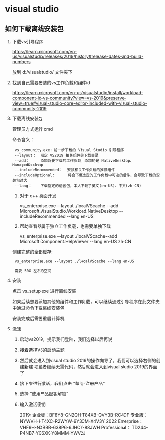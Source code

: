 # visual studio

## 如何下载离线安装包

1. 下载vs引导程序

    https://learn.microsoft.com/en-us/visualstudio/releases/2019/history#release-dates-and-build-numbers

    放到 d:/visualstudio/ 文件夹下

2. 找到自己需要安装的vs工作负载和组件id

    https://learn.microsoft.com/en-us/visualstudio/install/workload-component-id-vs-community?view=vs-2019&preserve-view=true#visual-studio-core-editor-included-with-visual-studio-community-2019

3. 下载离线安装包

    管理员方式运行 cmd 

    命令含义：
        
        vs_community.exe：前一步下载的 Visual Studio 引导程序
        --layout：  指定 VS2019 相关组件的下载目录
        --add：     添加将要下载的工作负载，添加的是 NativeDesktop、ManagedDesktop
        --includeRecommended：  安装相关工作负载的推荐组件
        --includeOptional:      将会下载选定的工作负载中可选的组件，会导致下载的安装包过大
        --lang：    下载指定的语言包，本人下载了英文(en-US)、中文(zh-CN)

    1. 对于 c++ 桌面开发

        vs_enterprise.exe --layout ./localVScache --add Microsoft.VisualStudio.Workload.NativeDesktop --includeRecommended --lang en-US

    2. 帮助查看器属于独立工作负载，也需要单独下载

        vs_enterprise.exe --layout ./localVScache--add Microsoft.Component.HelpViewer --lang en-US zh-CN

    创建完整的全部缓存:

        vs_enterprise.exe --layout ./localVScache --lang en-US

        需要 50G 左右的空间

4. 安装

    点击 vs_setup.exe 进行离线安装

    如果后续想要添加其他的组件和工作负载，可以继续通过引导程序在此文件夹中通过命令下载离线安装包

    安装完成后需要重启计算机

5. 激活

    1. 启动vs2019，提示我们登陆，我们选择以后再说

    2. 接着选择VS的启动主题

    3. 然后就会进入到visual studio 2019的操作向导了，我们可以选择右侧的创建新建
       项或者继续无需代码，然后就会进入到visual studio 2019的界面了

    4. 接下来进行激活，我们点击 “帮助-注册产品”

    5. 选择 “使用产品密钥解锁”

    6. 输入激活密钥

        2019:
            企业版：BF8Y8-GN2QH-T84XB-QVY3B-RC4DF
            专业版：NYWVH-HT4XC-R2WYW-9Y3CM-X4V3Y
        2022
            Enterprise：    VHF9H-NXBBB-638P6-6JHCY-88JWH
            Professional：  TD244-P4NB7-YQ6XK-Y8MMM-YWV2J

